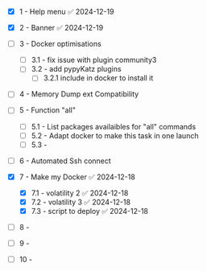 
- [x] 1 -  Help menu ✅ 2024-12-19

- [x] 2 - Banner ✅ 2024-12-19

- [ ] 3 - Docker optimisations
	- [ ] 3.1 - fix issue with plugin community3
	- [ ] 3.2 - add pypyKatz plugins
		- [ ] 3.2.1 include in docker to install it

- [ ] 4 - Memory Dump ext Compatibility

- [ ] 5 -  Function "all" 
	- [ ] 5.1 - List packages availaibles for "all" commands
	- [ ] 5.2 - Adapt docker to make this task in one launch
	- [ ] 5.3 - 

- [ ] 6 - Automated Ssh connect 

- [x] 7 - Make my Docker ✅ 2024-12-18
	- [x] 7.1 - volatility 2 ✅ 2024-12-18
	- [x] 7.2 - volatility 3 ✅ 2024-12-18
	- [x] 7.3 - script to deploy ✅ 2024-12-18

- [ ] 8 - 

- [ ] 9 - 

- [ ] 10 - 
